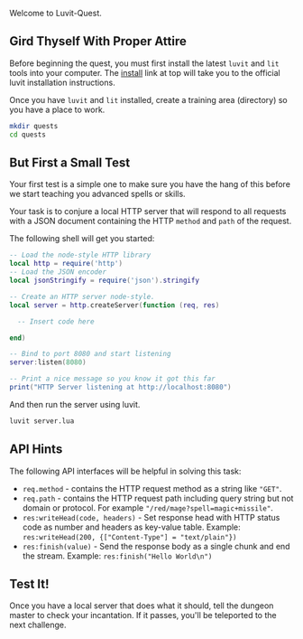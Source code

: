 Welcome to Luvit-Quest.

## Gird Thyself With Proper Attire

Before beginning the quest, you must first install the latest `luvit` and `lit`
tools into your computer.  The [install][] link at top will take you to the
official luvit installation instructions.

[install]: https://luvit.io/install.html

Once you have `luvit` and `lit` installed, create a training area (directory)
so you have a place to work.

```sh
mkdir quests
cd quests
```

## But First a Small Test

Your first test is a simple one to make sure you have the hang of this before
we start teaching you advanced spells or skills.

Your task is to conjure a local HTTP server that will respond to all requests
with a JSON document containing the HTTP `method` and `path` of the request.

The following shell will get you started:

```lua
-- Load the node-style HTTP library
local http = require('http')
-- Load the JSON encoder
local jsonStringify = require('json').stringify

-- Create an HTTP server node-style.
local server = http.createServer(function (req, res)

  -- Insert code here

end)

-- Bind to port 8080 and start listening
server:listen(8080)

-- Print a nice message so you know it got this far
print("HTTP Server listening at http://localhost:8080")
```

And then run the server using luvit.

```sh
luvit server.lua
```

## API Hints

The following API interfaces will be helpful in solving this task:

 - `req.method` - contains the HTTP request method as a string like `"GET"`.
 - `req.path` - contains the HTTP request path including query string but not
    domain or protocol.  For example `"/red/mage?spell=magic+missile"`.
 - `res:writeHead(code, headers)` - Set response head with HTTP status code as
    number and headers as key-value table. Example:
    `res:writeHead(200, {["Content-Type"] = "text/plain"})`
 - `res:finish(value)` - Send the response body as a single chunk and end the
    stream. Example: `res:finish("Hello World\n")`

## Test It!

Once you have a local server that does what it should, tell the dungeon master
to check your incantation.  If it passes, you'll be teleported to the next
challenge.
